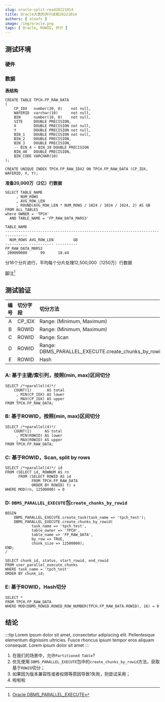 ```yaml
---
slug: oracle-split-read20221014
title: Oracle大表的并行读取20221014
authors: [ aleafs ]
image: /img/oracle.png
tags: [ Oracle, ROWID, 并行 ]
---
```


## 测试环境

### 硬件

### 数据

**表结构**

```oraclesqlplus title="create-table.sql"
CREATE TABLE TPCH.FP_RAW_DATA
(
    CP_IDX   number(20, 0)    not null,
    WAFERID  varchar(10)      not null,
    BIN      number(10, 0)    not null,
    SITE     DOUBLE PRECISION,
    X        DOUBLE PRECISION not null,
    Y        DOUBLE PRECISION not null,
    BIN_1    DOUBLE PRECISION not null,
    BIN_2    DOUBLE PRECISION,
    BIN_3    DOUBLE PRECISION,
    -- BIN_4 ~ BIN_39 DOUBLE PRECISION
    BIN_40   DOUBLE PRECISION,
    BIN_CODE VARCHAR(10)
);

CREATE UNIQUE INDEX TPCH.FP_RAW_IDX2 ON TPCH.FP_RAW_DATA (CP_IDX, WAFERID, X, Y);
```

**准备20,000万（2亿）行数据**

```oraclesqlplus
SELECT TABLE_NAME
     , NUM_ROWS
     , AVG_ROW_LEN
     , ROUND(AVG_ROW_LEN * NUM_ROWS / 1024 / 1024 / 1024, 2) AS GB
FROM ALL_TABLES
where OWNER = 'TPCH'
  AND TABLE_NAME = 'FP_RAW_DATA_MARS3'
```

```shell
TABLE_NAME
--------------------------------------------------------------------------------
  NUM_ROWS AVG_ROW_LEN	       GB
---------- ----------- ----------
FP_RAW_DATA_MARS3
 200000000	    99	    18.44
```
分16个分片进行，平均每个分片处理12,500,000（1250万）行数据

脚注[^1]

## 测试验证

| 编号 | 切分字段   | 切分方法                                                |
|:--:|:-------|:----------------------------------------------------|
| A  | CP_IDX | Range: (Minimum, Maximum)                           |
| B  | ROWID  | Range: (Minimum, Maximum)                           |
| C  | ROWID  | Range: Scan                                         |
| D  | ROWID  | Range: DBMS_PARALLEL_EXECUTE.create_chunks_by_rowid |
| E  | ROWID  | Hash                                                |

### A: 基于主键/索引列，按照(min, max)区间切分

```oraclesqlplus
SELECT /*+parallel(4)*/
    COUNT(1)       AS total
     , MIN(CP_IDX) AS lower
     , MAX(CP_IDX) AS upper
FROM TPCH.FP_RAW_DATA;
```

### B: 基于ROWID，按照(min, max)区间切分

```oraclesqlplus
SELECT /*+parallel(4)*/
    COUNT(1)      AS total
     , MIN(ROWID) AS lower
     , MAX(ROWID) AS upper
FROM TPCH.FP_RAW_DATA;
```

### C: 基于ROWID，Scan, split by rows

```oraclesqlplus
SELECT /*+parallel(4)*/ id
FROM (SELECT id, ROWNUM AS rn
      FROM (SELECT ROWID AS id
            FROM TPCH.FP_RAW_DATA
            ORDER BY ROWID) t) x
WHERE MOD(rn, 12500000) = 0
```

### D: `DBMS_PARALLEL_EXECUTE`包`create_chunks_by_rowid`

```oraclesqlplus
BEGIN
    DBMS_PARALLEL_EXECUTE.create_task(task_name => 'tpch_test');
    DBMS_PARALLEL_EXECUTE.create_chunks_by_rowid(
            task_name => 'tpch_test',
            table_owner => 'TPCH',
            table_name => 'FP_RAW_DATA',
            by_row => TRUE,
            chunk_size => 12500000);
END;
/

SELECT chunk_id, status, start_rowid, end_rowid
FROM user_parallel_execute_chunks
WHERE task_name = 'tpch_test'
ORDER BY chunk_id;
```

### E: 基于ROWID，Hash切分

```oraclesqlplus title="hello.sql"
SELECT *
FROM TPCH.FP_RAW_DATA
WHERE MOD(DBMS_ROWID.ROWID_ROW_NUMBER(TPCH.FP_RAW_DATA.ROWID), 16) = 0
```

## 结论

:::tip
Lorem ipsum dolor sit amet, consectetur adipiscing elit. Pellentesque elementum dignissim ultricies. Fusce rhoncus ipsum
tempor eros aliquam consequat. Lorem ipsum dolor sit amet
:::

1. 在我们的场景中，允许`Partitioned Table`?
2. 优先使用 `DBMS_PARALLEL_EXECUTE`包中的`create_chunks_by_rowid`方法，获取基于`ROWID`切分；
2. 如果因为版本兼容性或者权限等原因导致1失败，则尝试采用；
3. 啦啦啦

[^1]: [Oracle DBMS_PARALLEL_EXECUTE](https://docs.oracle.com/en/database/oracle/oracle-database/19/arpls/DBMS_PARALLEL_EXECUTE.html)
[^2]: [InfoSphere Information Server Partitioned read methods](https://www.ibm.com/docs/en/iis/11.7?topic=reference-partitioned-read-methods) 